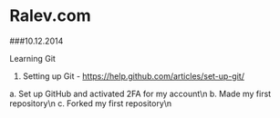 Ralev.com
=========

###10.12.2014

Learning Git

  1.	Setting up Git - https://help.github.com/articles/set-up-git/
  
  a.	Set up GitHub and activated 2FA for my account\n
  b.  Made my first repository\n
  c.  Forked my first repository\n
